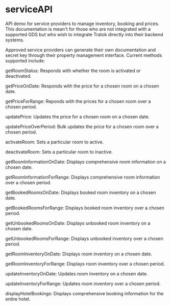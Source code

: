 # serviceAPI
API demo for service providers to manage inventory, booking and prices.  
This documentation is mean't for those who are not integrated with a supported GDS but who wish to integrate Tratok directly into their backend systems.

Approved service providers can generate their own documentation and secret key through their property management interface. Current methods supported include:

getRoomStatus: Responds with whether the room is activated or deactivated.

getPriceOnDate: Responds with the price for a chosen room on a chosen date.

getPriceForRange: Reponds with the prices for a chosen room over a chosen period.

updatePrice: Updates the price for a chosen room on a chosen date.

updatePriceOverPeriod: Bulk updates the price for a chosen room over a chosen period.

activateRoom: Sets a particular room to active.

deactivateRoom: Sets a particular room to inactive.

getRoomInformationOnDate: Displays comprehensive room information on a chosen date.

getRoomInformationForRange: Displays comprehensive room information over a chosen period.

getBookedRoomsOnDate: Displays booked room inventory on a chosen date.

getBookedRoomsForRange: Displays booked room inventory over a chosen period.

getUnbookedRoomsOnDate: Displays unbooked room inventory on a chosen date.

getUnbookedRoomsForRange: Displays unbooked inventory over a chosen period.

getRoomInventoryOnDate: Displays room inventory on a chosen date.

getRoomInventoryForRange: Displays room inventory over a chosen period.

updateInventoryOnDate: Updates room inventory on a chosen date.

updateInventoryForRange: Updates room inventory over a chosen period.

displayHotelBookings: Displays comprehensive booking information for the entire hotel.
